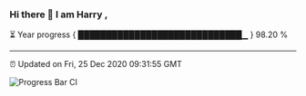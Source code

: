 ### Hi there 👋 I am Harry , 

⏳ Year progress { █████████████████████████████▁ } 98.20 %

---

⏰ Updated on Fri, 25 Dec 2020 09:31:55 GMT

![Progress Bar CI](https://github.com/duykhang68/duykhang68/workflows/Progress%20Bar%20CI/badge.svg)
